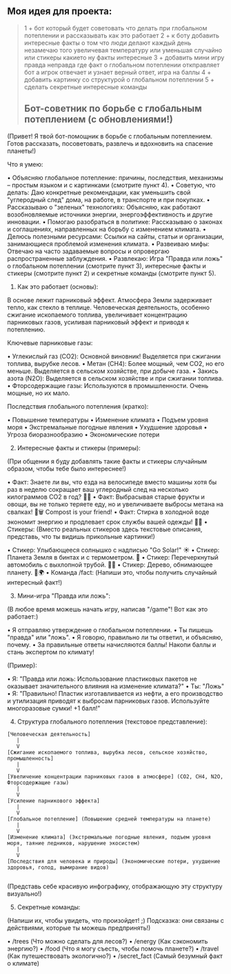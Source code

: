 ## Моя идея для проекта:
>1 + бот который будет советовать что делать при глобальном потеплении и рассказывать как это работает
>2 + к боту добавить интересные факты о том что люди делают каждый день незамечаю того увеличевая температуру или уменьшая случайно или стикеры какието ну факты интересные
>3 + добавить мини игру правда неправда где факт о глобальном потеплении откправляет бот а игрок отвечает и узнает верный ответ, игра на баллы
>4 + добавить картинку со структурой о глобальном потеплении
>5 + сделать секретные интересные команды
>
> ## Бот-советник по борьбе с глобальным потеплением (с обновлениями!)

(Привет! Я твой бот-помощник в борьбе с глобальным потеплением. Готов рассказать, посоветовать, развлечь и вдохновить на спасение планеты!)

Что я умею:

•  Объясняю глобальное потепление: причины, последствия, механизмы – простым языком и с картинками (смотрите пункт 4).
•  Советую, что делать: Даю конкретные рекомендации, как уменьшить свой "углеродный след" дома, на работе, в транспорте и при покупках.
•  Рассказываю о "зеленых" технологиях: Объясняю, как работают возобновляемые источники энергии, энергоэффективность и другие инновации.
•  Помогаю разобраться в политике: Рассказываю о законах и соглашениях, направленных на борьбу с изменением климата.
•  Делюсь полезными ресурсами: Ссылки на сайты, статьи и организации, занимающиеся проблемой изменения климата.
•  Развеиваю мифы: Отвечаю на часто задаваемые вопросы и опровергаю распространенные заблуждения.
•  Развлекаю: Игра "Правда или ложь" о глобальном потеплении (смотрите пункт 3), интересные факты и стикеры (смотрите пункт 2) и секретные команды (смотрите пункт 5).

1. Как это работает (основы):

В основе лежит парниковый эффект. Атмосфера Земли задерживает тепло, как стекло в теплице. Человеческая деятельность, особенно сжигание ископаемого топлива, увеличивает концентрацию парниковых газов, усиливая парниковый эффект и приводя к потеплению.

Ключевые парниковые газы:

•  Углекислый газ (CO2): Основной виновник! Выделяется при сжигании топлива, вырубке лесов.
•  Метан (CH4): Более мощный, чем CO2, но его меньше. Выделяется в сельском хозяйстве, при добыче газа.
•  Закись азота (N2O): Выделяется в сельском хозяйстве и при сжигании топлива.
•  Фторсодержащие газы: Используются в промышленности. Очень мощные, но их мало.

Последствия глобального потепления (кратко):

•  Повышение температуры
•  Изменение климата
•  Подъем уровня моря
•  Экстремальные погодные явления
•  Ухудшение здоровья
•  Угроза биоразнообразию
•  Экономические потери

2. Интересные факты и стикеры (примеры):

(При общении я буду добавлять такие факты и стикеры случайным образом, чтобы тебе было интереснее!)

•  Факт: Знаете ли вы, что езда на велосипеде вместо машины хотя бы раз в неделю сокращает ваш углеродный след на несколько килограммов CO2 в год? 🚴‍♀️
•  Факт: Выбрасывая старые фрукты и овощи, вы не только теряете еду, но и увеличиваете выбросы метана на свалках! 🍎🗑️ Compost is your friend!
•  Факт: Стирка в холодной воде экономит энергию и продлевает срок службы вашей одежды! 🧺💧
•  Стикеры: (Вместо реальных стикеров здесь текстовые описания, представь, что ты видишь прикольные картинки!)

  •  Стикер: Улыбающееся солнышко с надписью "Go Solar!" ☀️
  •  Стикер: Планета Земля в бинтах и с термометром. 🤒
  •  Стикер: Перечеркнутый автомобиль с выхлопной трубой. 🚗🚫
  •  Стикер: Дерево, обнимающее планету. 🌳🌍
•  Команда /fact: (Напиши это, чтобы получить случайный интересный факт!)

3. Мини-игра "Правда или ложь":

(В любое время можешь начать игру, написав "/game"! Вот как это работает:)

•  Я отправляю утверждение о глобальном потеплении.
•  Ты пишешь "правда" или "ложь".
•  Я говорю, правильно ли ты ответил, и объясняю, почему.
•  За правильные ответы начисляются баллы! Накопи баллы и стань экспертом по климату!

(Пример):

•  Я: "Правда или ложь: Использование пластиковых пакетов не оказывает значительного влияния на изменение климата?"
•  Ты: "Ложь"
•  Я: "Правильно! Пластик изготавливается из нефти, а его производство и утилизация приводят к выбросам парниковых газов. Используйте многоразовые сумки! +1 балл!"

4. Структура глобального потепления (текстовое представление):
```
[Человеческая деятельность]
   |
   V
[Сжигание ископаемого топлива, вырубка лесов, сельское хозяйство, промышленность]
   |
   V
[Увеличение концентрации парниковых газов в атмосфере] (CO2, CH4, N2O, Фторсодержащие газы)
   |
   V
[Усиление парникового эффекта]
   |
   V
[Глобальное потепление] (Повышение средней температуры на планете)
   |
   V
[Изменение климата] (Экстремальные погодные явления, подъем уровня моря, таяние ледников, нарушение экосистем)
   |
   V
[Последствия для человека и природы] (Экономические потери, ухудшение здоровья, голод, вымирание видов)


```
(Представь себе красивую инфографику, отображающую эту структуру визуально!)

5. Секретные команды:

(Напиши их, чтобы увидеть, что произойдет! ;) Подсказка: они связаны с действиями, которые ты можешь предпринять!)

•  /trees (Что можно сделать для лесов?)
•  /energy (Как сэкономить энергию?)
•  /food (Что я могу съесть, чтобы помочь планете?)
•  /travel (Как путешествовать экологично?)
• /secret_fact (Самый безумный факт о климате)



